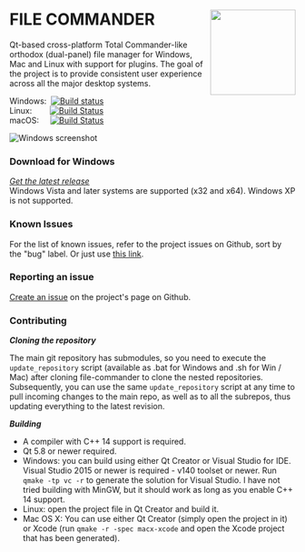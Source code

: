 # FILE COMMANDER <img align="right" width="150" src="https://i.imgur.com/w003JwI.png">

   Qt-based cross-platform Total Commander-like orthodox (dual-panel) file manager for Windows, Mac and Linux with support for plugins. The goal of the project is to provide consistent user experience across all the major desktop systems.


Windows:&nbsp;&nbsp;[![Build status](https://ci.appveyor.com/api/projects/status/0rdr7ordj8khnn8l?svg=true)](https://ci.appveyor.com/project/VioletGiraffe/file-commander)   
Linux:&nbsp;&nbsp;&nbsp;&nbsp;&nbsp;&nbsp;&nbsp;&nbsp;[![Build Status](https://travis-ci.org/VioletGiraffe/file-commander.svg?branch=master)](https://travis-ci.org/VioletGiraffe/file-commander)    
macOS:&nbsp;&nbsp;&nbsp;&nbsp;&nbsp;[![Build Status](https://travis-ci.org/VioletGiraffe/file-commander.svg?branch=master)](https://travis-ci.org/VioletGiraffe/file-commander)

![Windows screenshot](/../gh-pages/screenshots/Windows/screenshot.png?raw=true)

### Download for Windows

*<a href="https://github.com/VioletGiraffe/file-commander/releases/latest">Get the latest release</a>*    
Windows Vista and later systems are supported (x32 and x64). Windows XP is not supported.

### Known Issues
For the list of known issues, refer to the project issues on Github, sort by the "bug" label. Or just use <a href="https://github.com/VioletGiraffe/file-commander/labels/bug">this link</a>.

### Reporting an issue
<a href="https://github.com/VioletGiraffe/file-commander/issues/new">Create an issue</a> on the project's page on Github.

### Contributing

***Cloning the repository***

   The main git repository has submodules, so you need to execute the `update_repository` script (available as .bat for Windows and .sh for Win / Mac) after cloning file-commander to clone the nested repositories. Subsequently, you can use the same `update_repository` script at any time to pull incoming changes to the main repo, as well as to all the subrepos, thus updating everything to the latest revision.

***Building***

* A compiler with C++ 14 support is required.
* Qt 5.8 or newer required.
* Windows: you can build using either Qt Creator or Visual Studio for IDE. Visual Studio 2015 or newer is required - v140 toolset or newer. Run `qmake -tp vc -r` to generate the solution for Visual Studio. I have not tried building with MinGW, but it should work as long as you enable C++ 14 support.
* Linux: open the project file in Qt Creator and build it.
* Mac OS X: You can use either Qt Creator (simply open the project in it) or Xcode (run `qmake -r -spec macx-xcode` and open the Xcode project that has been generated).
